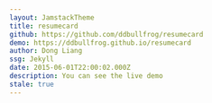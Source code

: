 ```yaml
---
layout: JamstackTheme
title: resumecard
github: https://github.com/ddbullfrog/resumecard
demo: https://ddbullfrog.github.io/resumecard
author: Dong Liang
ssg: Jekyll
date: 2015-06-01T22:00:02.000Z
description: You can see the live demo
stale: true
---
```

